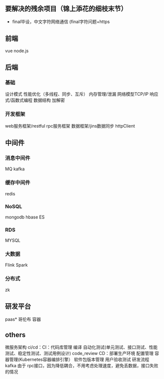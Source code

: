 ## 要解决的残余项目（锦上添花的细枝末节）
* final毕设，中文字符网络通信
(final字符问题+https


## 前端
vue
node.js
## 后端
### 基础
设计模式
性能优化（多线程、同步、互斥）
内存管理/泄漏
网络模型TCP/IP
响应式/函数式编程
数据结构
加解密
### 开发框架
web服务框架/restful
rpc服务框架
数据框架/jins数据同步
httpClient
## 中间件
### 消息中间件
MQ
kafka
### 缓存中间件
redis
### NoSQL
mongodb
hbase
ES
### RDS
MYSQL
### 大数据
Flink
Spark
### 分布式
zk
## 研发平台
paas*
哥伦布
容器

## others
微服务架构
ci/cd：CI：代码库管理 编译 自动化测试(单元测试、接口测试、性能测试、稳定性测试、测试用例设计) code_review CD：部署生产环境 配置管理 容器管理(Kubernetes容器编排引擎） 软件包版本管理 用户验收测试
研发流程
kafka 由于 rpc接口，因为降低耦合，不用考虑处理速度，避免丢数据，接口失败的情况